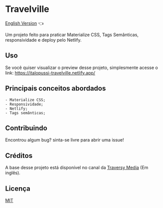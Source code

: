 # Travelville

<a href="https://github.com/ItaloPussi/WebProjects/tree/master/travelville/readme.md"> English Version</a> 👈

Um projeto feito para praticar Materialize CSS, Tags Semânticas, responsividade e deploy pelo Netlify.

## Uso
Se você quiser visualizar o preview desse projeto, simplesmente acesse o link:
<a href="https://italopussi-travelville.netlify.app/" target="_blank">https://italopussi-travelville.netlify.app/</a>

## Principais conceitos abordados
	- Materialize CSS;
    - Responsividade;
    - Netlify;
    - Tags semânticas;

## Contribuindo
Encontrou algum bug? sinta-se livre para abrir uma issue!

## Créditos
A base desse projeto está disponível no canal da <a href="https://www.youtube.com/watch?v=MaP3vO-vEsg" target="_blank">Traversy Media</a> (Em inglês).

## Licença
[MIT](https://choosealicense.com/licenses/mit/)
